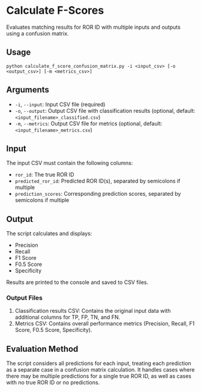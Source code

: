# Calculate F-Scores

Evaluates matching results for ROR ID with multiple inputs and outputs using a confusion matrix.

## Usage

```
python calculate_f_score_confusion_matrix.py -i <input_csv> [-o <output_csv>] [-m <metrics_csv>]
```

## Arguments

- `-i`, `--input`: Input CSV file (required)
- `-o`, `--output`: Output CSV file with classification results (optional, default: `<input_filename>_classified.csv`)
- `-m`, `--metrics`: Output CSV file for metrics (optional, default: `<input_filename>_metrics.csv`)

## Input

The input CSV must contain the following columns:
- `ror_id`: The true ROR ID
- `predicted_ror_id`: Predicted ROR ID(s), separated by semicolons if multiple
- `prediction_scores`: Corresponding prediction scores, separated by semicolons if multiple

## Output

The script calculates and displays:
- Precision
- Recall
- F1 Score
- F0.5 Score
- Specificity

Results are printed to the console and saved to CSV files.

### Output Files

1. Classification results CSV: Contains the original input data with additional columns for TP, FP, TN, and FN.
2. Metrics CSV: Contains overall performance metrics (Precision, Recall, F1 Score, F0.5 Score, Specificity).

## Evaluation Method

The script considers all predictions for each input, treating each prediction as a separate case in a confusion matrix calculation. It handles cases where there may be multiple predictions for a single true ROR ID, as well as cases with no true ROR ID or no predictions.

